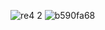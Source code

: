 ![re4 2](https://github.com/user-attachments/assets/64c22452-0c2c-4bfd-b1fa-0efc94864274)
![b590fa68](https://github.com/user-attachments/assets/e10c2528-8083-45d4-846c-dd9f39b16f63)
